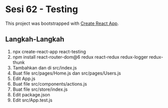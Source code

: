 
# Sesi 62 - Testing

This project was bootstrapped with [Create React App](https://github.com/facebook/create-react-app).

## Langkah-Langkah

1. npx create-react-app react-testing
2. npm install react-router-dom@6 redux react-redux redux-logger redux-thunk
3. Tambahkan <BrowserRouter> dan <Provider> di src/index.js
4. Buat file src/pages/Home.js dan src/pages/Users.js
5. Edit App.js
6. Buat file src/components/actions.js
7. Buat file src/store/index.js
8. Edit package.json
9. Edit src/App.test.js


